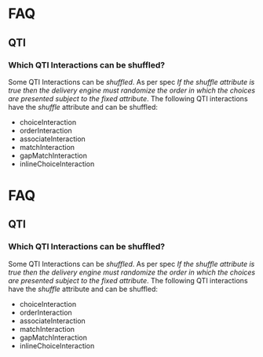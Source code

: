 <!--
created_at: '2011-03-18 09:47:57'
updated_at: '2013-03-13 12:51:23'
authors:
    - 'Jérôme Bogaerts'
tags:
    - 'Developer Guide'
-->

FAQ
===

QTI
---

### Which QTI Interactions can be shuffled?

Some QTI Interactions can be *shuffled*. As per spec *If the shuffle attribute is true then the delivery engine must randomize the order in which the choices are presented subject to the fixed attribute*. The following QTI interactions have the *shuffle* attribute and can be shuffled:

-   choiceInteraction
-   orderInteraction
-   associateInteraction
-   matchInteraction
-   gapMatchInteraction
-   inlineChoiceInteraction

FAQ
===

QTI
---

### Which QTI Interactions can be shuffled?

Some QTI Interactions can be *shuffled*. As per spec *If the shuffle attribute is true then the delivery engine must randomize the order in which the choices are presented subject to the fixed attribute*. The following QTI interactions have the *shuffle* attribute and can be shuffled:

-   choiceInteraction
-   orderInteraction
-   associateInteraction
-   matchInteraction
-   gapMatchInteraction
-   inlineChoiceInteraction


